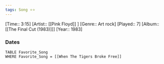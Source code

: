 ```yaml
---
tags: Song ⭐⭐ 
---
```

[Time:: 3:15]
[Artist:: [[Pink Floyd]] ]
[Genre:: Art rock]
[Played:: 7]
[Album:: [[The Final Cut (1983)]]]
[Year:: 1983]
### Dates
````dataview
TABLE Favorite_Song
WHERE Favorite_Song = [[When The Tigers Broke Free]]
````